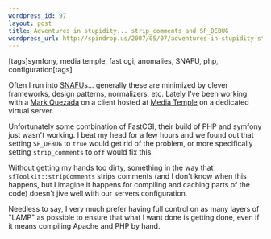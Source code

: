 ```yaml
--- 
wordpress_id: 97
layout: post
title: Adventures in stupidity... strip_comments and SF_DEBUG
wordpress_url: http://spindrop.us/2007/05/07/adventures-in-stupidity-strip_comments-and-sf_debug/
---
```

[tags]symfony, media temple, fast cgi, anomalies, SNAFU, php, configuration[tags]

Often I run into <acronym title="Situation Normal, All Fucked Up">SNAFU</acronym>s... generally these are minimized by clever frameworks, design patterns, normalizers, etc.  Lately I've been working with a [Mark Quezada](http://mirthlab.com/) on a client hosted at [Media Temple](http://mediatemple.com/) on a dedicated virtual server.

Unfortunately some combination of FastCGI, their build of PHP and symfony just wasn't working.  I beat my head for a few hours and we found out that setting `SF_DEBUG` to `true` would get rid of the problem, or more specifically setting `strip_comments` to `off` would fix this.

Without getting my hands too dirty, something in the way that `sfToolkit::stripComments` strips comments (and I don't know when this happens, but I imagine it happens for compiling and caching parts of the code) doesn't jive well with our servers configuration.

Needless to say, I very much prefer having full control on as many layers of "LAMP" as possible to ensure that what I want done is getting done, even if it means compiling Apache and PHP by hand.
